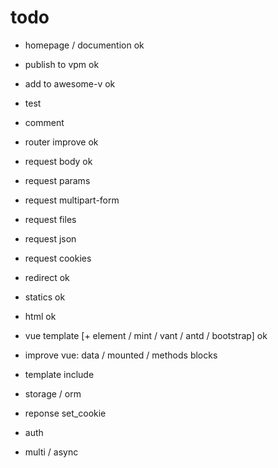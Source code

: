 # todo

- homepage / documention    ok
- publish to vpm    ok
- add to awesome-v  ok
- test
- comment

- router improve    ok
- request body  ok
- request params
- request multipart-form
- request files
- request json
- request cookies

- redirect  ok
- statics   ok
- html  ok
- vue template [+ element / mint / vant / antd / bootstrap] ok
- improve vue: data / mounted / methods blocks
- template include
- storage / orm
- reponse set_cookie

- auth

- multi / async


